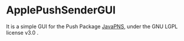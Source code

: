 ApplePushSenderGUI
==================

It is a simple GUI for the Push Package [JavaPNS](https://code.google.com/p/javapns/), under the GNU LGPL license v3.0 .